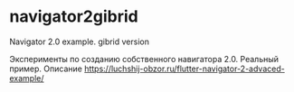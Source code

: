 # navigator2gibrid

Navigator 2.0 example. gibrid version

Эксперименты по созданию собственного навигатора 2.0. Реальный пример.
Описание https://luchshij-obzor.ru/flutter-navigator-2-advaced-example/

